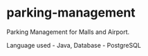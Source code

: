 # parking-management
Parking Management for Malls and Airport.

Language used - Java, 
Database - PostgreSQL
